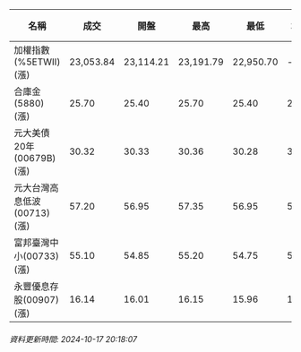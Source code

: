 | 名稱 | 成交 | 開盤 | 最高 | 最低 | 均價 | 成交金額(億) | 昨收 | 漲跌幅 | 漲跌 | 總量 | 昨量 | 振幅 |
| -------- | -------- | -------- | -------- |-------- | -------- | -------- |-------- |-------- |-------- | -------- | -------- |-------- |
|加權指數(%5ETWII) (漲)|23,053.84|23,114.21|23,191.79|22,950.70|-|3,729.43|23,010.98|0.19%|42.86|7,205,094|0|1.05%|
|合庫金(5880) (漲)|25.70|25.40|25.70|25.40|25.59|1.85|25.40|1.18%|0.30|7,230|11,220|1.18%|
|元大美債20年(00679B) (漲)|30.32|30.33|30.36|30.28|30.32|19.17|30.27|0.17%|0.05|63,235|83,312|0.26%|
|元大台灣高息低波(00713) (漲)|57.20|56.95|57.35|56.95|57.24|4.58|56.80|0.70%|0.40|8,000|14,676|0.70%|
|富邦臺灣中小(00733) (漲)|55.10|54.85|55.20|54.75|54.96|0.645|54.45|1.19%|0.65|1,174|1,827|0.83%|
|永豐優息存股(00907) (漲)|16.14|16.01|16.15|15.96|16.11|0.474|15.98|1.00%|0.16|2,942|4,419|1.19%|
###### 資料更新時間: 2024-10-17 20:18:07